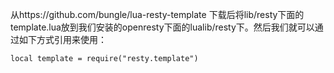 从https://github.com/bungle/lua-resty-template 下载后将lib/resty下面的template.lua放到我们安装的openresty下面的lualib/resty下。然后我们就可以通过如下方式引用来使用：

`local template = require("resty.template")
`